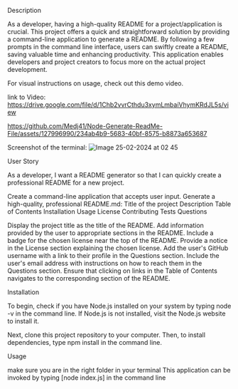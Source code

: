 Description

As a developer, having a high-quality README for a project/application is crucial. This project offers a quick and straightforward solution by providing a command-line application to generate a README. By following a few prompts in the command line interface, users can swiftly create a README, saving valuable time and enhancing productivity. This application enables developers and project creators to focus more on the actual project development.

For visual instructions on usage, check out this demo video.

link to Video: 
https://drive.google.com/file/d/1Chb2vvrCthdu3xymLmbaiVhymKRdJL5s/view



https://github.com/Medj41/Node-Generate-ReadMe-File/assets/127996990/234ab4b9-5683-40bf-8575-b8873a653687



Screenshot of the terminal:
![Image 25-02-2024 at 02 45](https://github.com/Medj41/Node-Generate-ReadMe-File/assets/127996990/4c249771-61ae-4185-ab28-eaa7cbb7e78e)


User Story

As a developer, I want a README generator so that I can quickly create a professional README for a new project.


Create a command-line application that accepts user input.
Generate a high-quality, professional README.md:
Title of the project
Description
Table of Contents
Installation
Usage
License
Contributing
Tests
Questions

Display the project title as the title of the README.
Add information provided by the user to appropriate sections in the README.
Include a badge for the chosen license near the top of the README.
Provide a notice in the License section explaining the chosen license.
Add the user's GitHub username with a link to their profile in the Questions section.
Include the user's email address with instructions on how to reach them in the Questions section.
Ensure that clicking on links in the Table of Contents navigates to the corresponding section of the README.


Installation

To begin, check if you have Node.js installed on your system by typing node -v in the command line. If Node.js is not installed, visit the Node.js website to install it.

Next, clone this project repository to your computer. Then, to install dependencies, type npm install in the command line.


Usage

make sure you are in the right folder in your terminal
This application can be invoked by typing [node index.js] in the command line





